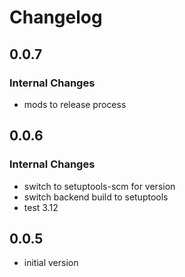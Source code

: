 # Changelog

## 0.0.7 

### Internal Changes

- mods to release process

## 0.0.6 

### Internal Changes

- switch to setuptools-scm for version
- switch backend build to setuptools
- test 3.12



## 0.0.5 

- initial version

